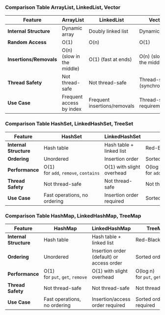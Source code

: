 
### **Comparison Table** ArrayList, LinkedList, Vector

| Feature                 | ArrayList                 | LinkedList                   | Vector                     |
| ----------------------- | ------------------------- | ---------------------------- | -------------------------- |
| **Internal Structure**  | Dynamic array             | Doubly linked list           | Dynamic array              |
| **Random Access**       | O(1)                      | O(n)                         | O(1)                       |
| **Insertions/Removals** | O(n) (slow in the middle) | O(1) (fast at ends)          | O(n) (slow in the middle)  |
| **Thread Safety**       | Not thread-safe           | Not thread-safe              | Thread-safe (synchronized) |
| **Use Case**            | Frequent access by index  | Frequent insertions/removals | Thread-safe requirements   |

### **Comparison Table** HashSet, LinkedHashSet, TreeSet

| Feature                | HashSet                              | LinkedHashSet             | TreeSet                                  |
| ---------------------- | ------------------------------------ | ------------------------- | ---------------------------------------- |
| **Internal Structure** | Hash table                           | Hash table + linked list  | Red-Black tree                           |
| **Ordering**           | Unordered                            | Insertion order           | Sorted order                             |
| **Performance**        | O(1) for `add`, `remove`, `contains` | O(1) with slight overhead | O(log n) for `add`, `remove`, `contains` |
| **Thread Safety**      | Not thread-safe                      | Not thread-safe           | Not thread-safe                          |
| **Use Case**           | Fast operations, no ordering         | Insertion order required  | Sorted order required                    |

### **Comparison Table** HashMap, LinkedHashMap, TreeMap

| Feature                | HashMap                         | LinkedHashMap                             | TreeMap                             |
| ---------------------- | ------------------------------- | ----------------------------------------- | ----------------------------------- |
| **Internal Structure** | Hash table                      | Hash table + linked list                  | Red-Black tree                      |
| **Ordering**           | Unordered                       | Insertion order (default) or access order | Sorted order                        |
| **Performance**        | O(1) for `put`, `get`, `remove` | O(1) with slight overhead                 | O(log n) for `put`, `get`, `remove` |
| **Thread Safety**      | Not thread-safe                 | Not thread-safe                           | Not thread-safe                     |
| **Use Case**           | Fast operations, no ordering    | Insertion/access order required           | Sorted order required               |

